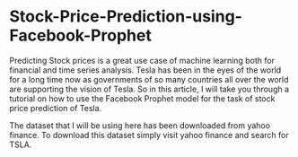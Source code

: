 # Stock-Price-Prediction-using-Facebook-Prophet

Predicting Stock prices is a great use case of machine learning both for financial and time series analysis. Tesla has been in the eyes of the world for a long time now as governments of so many countries all over the world are supporting the vision of Tesla. So in this article, I will take you through a tutorial on how to use the Facebook Prophet model for the task of stock price prediction of Tesla.

The dataset that I will be using here has been downloaded from yahoo finance. To download this dataset simply visit yahoo finance and search for TSLA.
